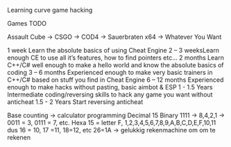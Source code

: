 Learning curve game hacking

Games TODO

Assault Cube -> CSGO -> COD4 -> Sauerbraten x64 -> Whatever You Want


1 week​
Learn the absolute basics of using Cheat Engine​
2 – 3 weeks​
Learn enough CE to use all it’s features, how to find pointers etc…​
2 months​
Learn C++/C# well enough to make a hello world and know the absolute basics of coding​
3 – 6 months​
Experienced enough to make very basic trainers in C++/C# based on stuff you find in Cheat Engine​
6 – 12 months​
Experienced enough to make hacks without pasting, basic aimbot & ESP​
1 - 1.5 Years​
Intermediate coding/reversing skills to hack any game you want without anticheat​
1.5 - 2 Years​
Start reversing anticheat​



Base counting -> calculator programming
Decimal 15
Binary 1111 -> 8,4,2,1 -> 0011 = 3, 0111 = 7, etc. 
Hexa 15 = letter F,
1,2,3,4,5,6,7,8,9,A,B,C,D,E,F,10,11
dus 16 = 10, 17 =11, 18=12, etc 26=1A -> gelukkig rekenmachine om om te rekenen
